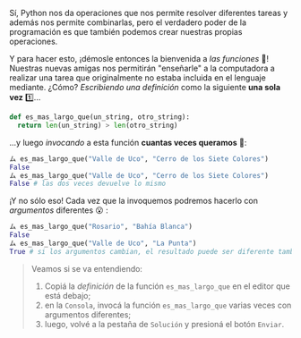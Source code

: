 Sí, Python nos da operaciones que nos permite resolver diferentes tareas y además nos permite combinarlas, pero el verdadero poder de la programación es que también podemos crear nuestras propias operaciones. 

Y para hacer esto, ¡démosle entonces la bienvenida a _las funciones_ :confetti_ball:! Nuestras nuevas amigas nos permitirán "enseñarle"  a la computadora a realizar una tarea que originalmente no estaba incluida en el lenguaje mediante. ¿Cómo? _Escribiendo una definición_ como la siguiente **una sola vez** :one:... 

```python
def es_mas_largo_que(un_string, otro_string):
  return len(un_string) > len(otro_string)
```

...y luego _invocando_ a esta función **cuantas veces queramos** :1234:: 

```python
ム es_mas_largo_que("Valle de Uco", "Cerro de los Siete Colores")
False
ム es_mas_largo_que("Valle de Uco", "Cerro de los Siete Colores")
False # las dos veces devuelve lo mismo
```

¡Y no sólo eso! Cada vez que la invoquemos podremos hacerlo con _argumentos_ diferentes :open_mouth: :

```python
ム es_mas_largo_que("Rosario", "Bahía Blanca")
False
ム es_mas_largo_que("Valle de Uco", "La Punta")
True # si los argumentos cambian, el resultado puede ser diferente también 
```

> Veamos si se va entendiendo: 
> 
>  1. Copiá la _definición_ de la función `es_mas_largo_que` en el editor que está debajo;
>  2. en la `Consola`, invocá la función `es_mas_largo_que` varias veces con argumentos diferentes; 
>  3. luego, volvé a la pestaña de `Solución` y presioná el botón `Enviar`.
